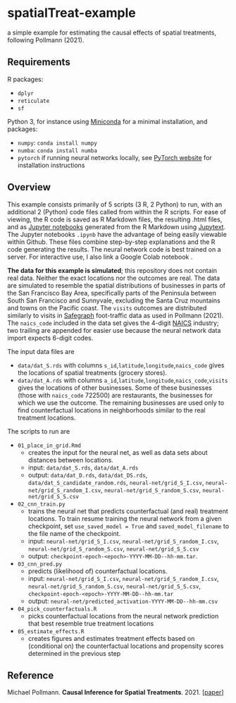 # spatialTreat-example
a simple example for estimating the causal effects of spatial treatments, following Pollmann (2021).

## Requirements

R packages:

- `dplyr`
- `reticulate`
- `sf`

Python 3, for instance using [Miniconda](https://docs.conda.io/en/latest/miniconda.html) for a minimal installation, and packages:

- `numpy`: `conda install numpy`
- `numba`: `conda install numba`
- `pytorch` if running neural networks locally, see [PyTorch website](https://pytorch.org/get-started/locally/) for installation instructions


## Overview

This example consists primarily of 5 scripts (3 R, 2 Python) to run, with an additional 2 (Python) code files called from within the R scripts.
For ease of viewing, the R code is saved as R Markdown files, 
the resulting .html files, 
and as [Jupyter notebooks](https://jupyter.org/) generated from the R Markdown using [Jupytext](https://github.com/mwouts/jupytext). The Jupyter notebooks `.ipynb` have the advantage of being easily viewable within Github.
These files combine step-by-step explanations and the R code generating the results.
The neural network code is best trained on a server.
For interactive use, I also link a Google Colab notebook .

**The data for this example is simulated**; this repository does not contain real data.
Neither the exact locations nor the outcomes are real.
The data are simulated to resemble the spatial distributions of businesses in parts of the San Francisco Bay Area,
specifically parts of the Peninsula between South San Francisco and Sunnyvale,
excluding the Santa Cruz mountains and towns on the Pacific coast.
The `visits` outcomes are distributed similarly to visits in [Safegraph](https://www.safegraph.com/academics) foot-traffic data as used in Pollmann (2021).
The `naics_code` included in the data set gives the 4-digit [NAICS](https://www.census.gov/naics/) industry; two trailing are appended for easier use because the neural network data import expects 6-digit codes.

The input data files are

- `data/dat_S.rds` with columns `s_id`,`latitude`,`longitude`,`naics_code` gives the locations of spatial treatments (grocery stores).
- `data/dat_A.rds` with columns `a_id`,`latitude`,`longitude`,`naics_code`,`visits` gives the locations of other businesses. Some of these businesses (those with `naics_code` 722500) are restaurants, the businesses for which we use the outcome. The remaining businesses are used only to find counterfactual locations in neighborhoods similar to the real treatment locations.


The scripts to run are

- `01_place_in_grid.Rmd`
  - creates the input for the neural net, as well as data sets about distances between locations.
  - input: `data/dat_S.rds`, `data/dat_A.rds`
  - output: `data/dat_D.rds`, `data/dat_DS.rds`, `data/dat_S_candidate_random.rds`, `neural-net/grid_S_I.csv`, `neural-net/grid_S_random_I.csv`, `neural-net/grid_S_random_S.csv`, `neural-net/grid_S_S.csv`
- `02_cnn_train.py`
  - trains the neural net that predicts counterfactual (and real) treatment locations. To train resume training the neural network from a given checkpoint, set `use_saved_model = True` and `saved_model_filename` to the file name of the checkpoint.
  - input: `neural-net/grid_S_I.csv`, `neural-net/grid_S_random_I.csv`, `neural-net/grid_S_random_S.csv`, `neural-net/grid_S_S.csv`
  - output: `checkpoint-epoch-<epoch>-YYYY-MM-DD--hh-mm.tar`.
- `03_cnn_pred.py`
    - predicts (likelihood of) counterfactual locations.
    - input: `neural-net/grid_S_I.csv`, `neural-net/grid_S_random_I.csv`, `neural-net/grid_S_random_S.csv`, `neural-net/grid_S_S.csv`, `checkpoint-epoch-<epoch>-YYYY-MM-DD--hh-mm.tar`
    - output: `neural-net/predicted_activation-YYYY-MM-DD--hh-mm.csv`
- `04_pick_counterfactuals.R`
    - picks counterfactual locations from the neural network prediction that best resemble true treatment locations
- `05_estimate_effects.R`
    - creates figures and estimates treatment effects based on (conditional on) the counterfactual locations and propensity scores determined in the previous step

## Reference

Michael Pollmann. **Causal Inference for Spatial Treatments**. 2021. [[paper](https://pollmann.su.domains/files/pollmann_jmp.pdf)]
